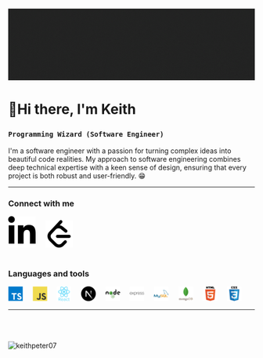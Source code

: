 [![Keith](https://raw.githubusercontent.com/keithpeter07/keithpeter07/main/assets/hello_world-dark.gif)](https://www.linkedin.com/keith-peter)


# 👋Hi there, I'm Keith

### **`Programming Wizard (Software Engineer)`**

I'm a software engineer with a passion for turning complex ideas into beautiful code realities. My approach to software engineering combines deep technical expertise with a keen sense of design, ensuring that every project is both robust and user-friendly. 😁

---
### Connect with me

[![linkedin](https://raw.githubusercontent.com/keithpeter07/keithpeter07/main/assets/linkedin-dark.svg)](https://www.linkedin.com/keith-peter) &nbsp; &nbsp; [![leetcode](https://raw.githubusercontent.com/keithpeter07/keithpeter07/main/assets/leetcode-dark.svg)](https://www.linkedin.com/keith-peter)

#

### Languages and tools

<img src="https://raw.githubusercontent.com/devicons/devicon/master/icons/typescript/typescript-original.svg" alt="typescript" width="30" />
&nbsp;&nbsp;&nbsp;

<img src="https://raw.githubusercontent.com/devicons/devicon/master/icons/javascript/javascript-original.svg" alt="javascript" width="30" />
&nbsp;&nbsp;&nbsp;

<img src="https://raw.githubusercontent.com/devicons/devicon/master/icons/react/react-original-wordmark.svg" alt="react" width="30" />
&nbsp;&nbsp;&nbsp;

<img src="https://raw.githubusercontent.com/devicons/devicon/master/icons/nextjs/nextjs-original.svg" alt="next" width="30" />
&nbsp;&nbsp;&nbsp;

<img src="https://raw.githubusercontent.com/devicons/devicon/master/icons/nodejs/nodejs-original-wordmark.svg" alt="nodejs" width="30" />
&nbsp;&nbsp;&nbsp;

<img src="https://raw.githubusercontent.com/devicons/devicon/master/icons/express/express-original-wordmark.svg" alt="express" width="30" />
&nbsp;&nbsp;&nbsp; 

<img src="https://raw.githubusercontent.com/devicons/devicon/master/icons/mysql/mysql-original-wordmark.svg" alt="mysql" width="30" />
&nbsp;&nbsp;&nbsp;

<img src="https://raw.githubusercontent.com/devicons/devicon/master/icons/mongodb/mongodb-original-wordmark.svg" alt="mongodb" width="30" />
&nbsp;&nbsp;&nbsp;

<img src="https://raw.githubusercontent.com/devicons/devicon/master/icons/html5/html5-original-wordmark.svg" alt="html5" width="30" />
&nbsp;&nbsp;&nbsp;

<img src="https://raw.githubusercontent.com/devicons/devicon/master/icons/css3/css3-original-wordmark.svg" alt="css3" width="30" /> 

---
<br/>
<br/>
<p>
<img align="center" src="https://github-readme-streak-stats.herokuapp.com/?user=keithpeter07&" alt="keithpeter07" />
</p>
